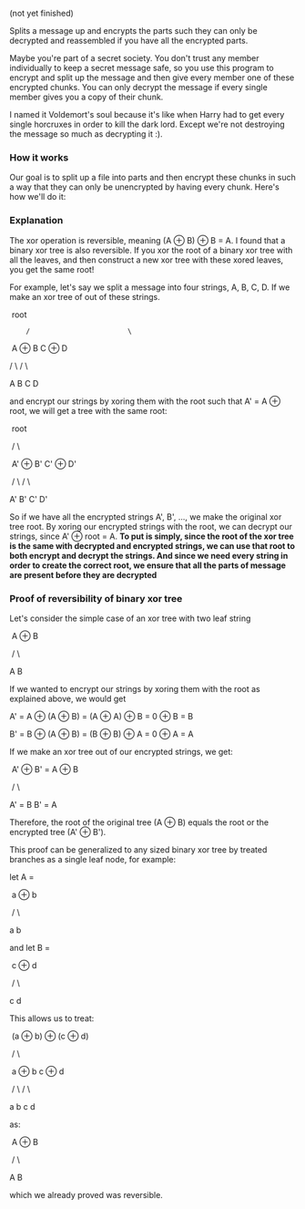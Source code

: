(not yet finished)

Splits a message up and encrypts the parts such they can only be decrypted and reassembled if you have all the encrypted parts.

Maybe you're part of a secret society. You don't trust any member individually to keep a secret message safe, so you use this program to encrypt and split up the message and then give every member one of these encrypted chunks. You can only decrypt the message if every single member gives you a copy of their chunk.

I named it Voldemort's soul because it's like when Harry had to get every single horcruxes in order to kill the dark lord. Except we're not destroying the message so much as decrypting it :).

### How it works

Our goal is to split up a file into parts and then encrypt these chunks in such a way that they can only be unencrypted by having every chunk. Here's how we'll do it:

### Explanation

The xor operation is reversible, meaning (A ⊕ B) ⊕ B = A. I found that a binary xor tree is also reversible. If you xor the root of a binary xor tree with all the leaves, and then construct a new xor tree with these xored leaves, you get the same root! 

For example, let's say we split a message into four strings, A, B, C, D. If we make an xor tree of out of these strings.

​                   root

        /                        \

​     A ⊕ B						  C ⊕ D

  /         \                 /         \  

A             B				C             D

and encrypt our strings by xoring them with the root such that A' = A ⊕ root, we will get a tree with the same root:

​							root

​				/							\

​		A' ⊕ B'						C' ⊕ D'

​	/			\						/			\

A'				B'				C'				D'

So if we have all the encrypted strings A', B', ..., we make the original xor tree root. By xoring our encrypted strings with the root, we can decrypt our strings, since A' ⊕ root = A. **To put is simply, since the root of the xor tree is the same with decrypted and encrypted strings, we can use that root to both encrypt and decrypt the strings. And since we need every string in order to create the correct root,  we ensure that all the parts of message are present before they are decrypted**

### Proof of reversibility of binary xor tree

Let's consider the simple case of an xor tree with two leaf string

​	A ⊕ B

​	/		\

A			B

If we wanted to encrypt our strings by xoring them with the root as explained above, we would get 

A' = A ⊕ (A ⊕ B) = (A ⊕ A) ⊕ B = 0 ⊕ B = B

B' = B ⊕ (A ⊕ B) = (B ⊕ B) ⊕ A = 0 ⊕ A = A

If we make an xor tree out of our encrypted strings, we get:

​	A' ⊕ B' = A ⊕ B

​	/					\

A' = B			B' = A

Therefore, the root of the original tree (A ⊕ B) equals the root or the encrypted tree (A' ⊕ B'). 

This proof can be generalized to any sized binary xor tree by treated branches as a single leaf node, for example: 

let A = 					

​	a ⊕ b		

​	/		\				

a			b	

and let B = 

​	c ⊕ d		

​	/		\				

c			d	

This allows us to treat:

​				(a ⊕ b) ⊕ (c ⊕ d) 

​				/						\

​		a ⊕ b						c ⊕ d

​	/			\					/			\

a				b				c				d

as: 

​	A ⊕ B

​	/		\

A			B

which we already proved was reversible.